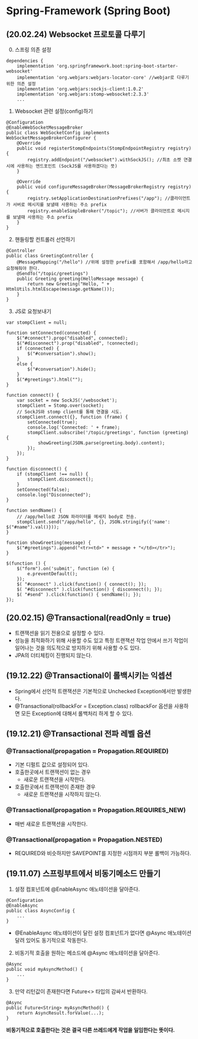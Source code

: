 ﻿# Spring-Framework (Spring Boot)

## (20.02.24) Websocket 프로토콜 다루기
0. 스프링 의존 설정
```
dependencies {
    implementation 'org.springframework.boot:spring-boot-starter-websocket'
    implementation 'org.webjars:webjars-locator-core' //webjar로 다루기 위한 의존 설정
    implementation 'org.webjars:sockjs-client:1.0.2'
    implementation 'org.webjars:stomp-websocket:2.3.3'
    ...
```

1. Websocket 관련 설정(config)하기
```
@Configuration
@EnableWebSocketMessageBroker
public class WebSocketConfig implements WebSocketMessageBrokerConfigurer {
    @Override
    public void registerStompEndpoints(StompEndpointRegistry registry) {
        registry.addEndpoint("/websocket").withSockJS(); //최초 소켓 연결시에 사용하는 엔드포인트 (SockJS를 사용하겠다는 뜻)
    }

    @Override
    public void configureMessageBroker(MessageBrokerRegistry registry) {
        registry.setApplicationDestinationPrefixes("/app"); //클라이언트가 서버로 메시지를 보낼때 사용하는 주소 prefix
        registry.enableSimpleBroker("/topic"); //서버가 클라이언트로 메시지를 보낼때 사용하는 주소 prefix
    }
}
```

2. 핸들링할 컨트롤러 선언하기
```
@Controller
public class GreetingController {
    @MessageMapping("/hello") //위에 설정한 prefix를 포함해서 /app/hello라고 요청해줘야 한다.
    @SendTo("/topic/greetings")
    public Greeting greeting(HelloMessage message) {
        return new Greeting("Hello, " + HtmlUtils.htmlEscape(message.getName()));
    }
}
```

3. JS로 요청보내기
```
var stompClient = null;

function setConnected(connected) {
    $("#connect").prop("disabled", connected);
    $("#disconnect").prop("disabled", !connected);
    if (connected) {
        $("#conversation").show();
    }
    else {
        $("#conversation").hide();
    }
    $("#greetings").html("");
}

function connect() {
    var socket = new SockJS('/websocket');
    stompClient = Stomp.over(socket);
    // SockJS와 stomp client를 통해 연결을 시도.
    stompClient.connect({}, function (frame) {
        setConnected(true);
        console.log('Connected: ' + frame);
        stompClient.subscribe('/topic/greetings', function (greeting) {
            showGreeting(JSON.parse(greeting.body).content);
        });
    });
}

function disconnect() {
    if (stompClient !== null) {
        stompClient.disconnect();
    }
    setConnected(false);
    console.log("Disconnected");
}

function sendName() {
    // /app/hello로 JSON 파라미터를 메세지 body로 전송.
    stompClient.send("/app/hello", {}, JSON.stringify({'name': $("#name").val()}));
}

function showGreeting(message) {
    $("#greetings").append("<tr><td>" + message + "</td></tr>");
}

$(function () {
    $("form").on('submit', function (e) {
        e.preventDefault();
    });
    $( "#connect" ).click(function() { connect(); });
    $( "#disconnect" ).click(function() { disconnect(); });
    $( "#send" ).click(function() { sendName(); });
});
```


## (20.02.15) @Transactional(readOnly = true)
- 트랜잭션을 읽기 전용으로 설정할 수 있다.
- 성능을 최적화하기 위해 사용할 수도 있고 특정 트랜잭션 작업 안에서 쓰기 작업이 일어나는 것을 의도적으로 방지하기 위해 사용할 수도 있다. 
- JPA의 더티체킹이 진행되지 않는다.


## (19.12.22) @Transactional이 롤백시키는 익셉션
- Spring에서 선언적 트랜잭션은 기본적으로 Unchecked Exception에서만 발생한다.
- @Transactional(rollbackFor = Exception.class) rollbackFor 옵션을 사용하면 모든 Exception에 대해서 롤백처리 하게 할 수 있다.

## (19.12.21) @Transactional 전파 레벨 옵션
### @Transactional(propagation = Propagation.REQUIRED)
- 기본 디펄트 값으로 설정되어 있다.
- 호출한곳에서 트랜잭션이 없는 경우
    - 새로운 트랜잭션을 시작한다.
- 호출한곳에서 트랜잭션이 존재한 경우
    - 새로운 트랜잭션을 시작하지 않는다.
    
### @Transactional(propagation = Propagation.REQUIRES_NEW)
- 매번 새로운 트랜잭션을 시작한다.

### @Transactional(propagation = Propagation.NESTED)
- REQUIRED와 비슷하지만 SAVEPOINT를 지정한 시점까지 부분 롤백이 가능하다.

## (19.11.07) 스프링부트에서 비동기메소드 만들기
1. 설정 컴포넌트에 @EnableAsync 애노테이션을 달아준다.
```
@Configuration
@EnableAsync
public class AsyncConfig {
    ...
}
```
- @EnableAsync 애노테이션이 달린 설정 컴포넌트가 없다면 @Async 애노테이션 달려 있어도 동기적으로 작동한다.

2. 비동기적 호출을 원하는 메소드에 @Async 애노테이션을 달아준다.
```
@Async
public void myAsyncMethod() {
	...
}
```

3. 만약 리턴값이 존재한다면 Future<> 타입의 감싸서 반환하다.
```
@Async
public Future<String> myAsyncMethod() {
    return AsyncResult.forValue(...);
}
```

**비동기적으로 호출한다는 것은 결국 다른 쓰레드에게 작업을 일임한다는 뜻이다.**
